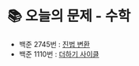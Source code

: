 # 📚 오늘의 문제 - 수학
- 백준 2745번 : [진법 변환](https://www.acmicpc.net/problem/2745)
- 백준 1110번 : [더하기 사이클](https://www.acmicpc.net/problem/1110)
